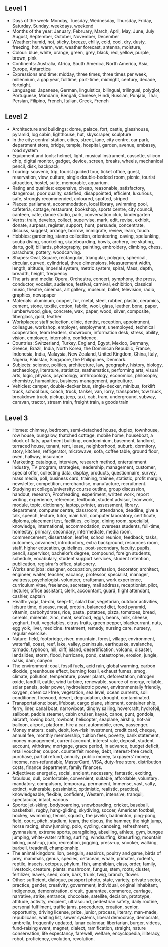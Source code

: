 
## Level 1

- Days of the week: Monday, Tuesday, Wednesday, Thursday, Friday, Saturday, Sunday, weekdays, weekend
- Months of the year: January, February, March, April, May, June, July August, September, October, November, December
- Weather: humid, hot, sticky, breeze, chilly, cold, cool, dry, dusty, freezing, hot, warm, wet, weather forecast, antenna, moisture,
- Colour: blue, white, orange, green, grey, black, red, yellow, purple, brown, pink
- Continents: Australia, Africa, South America, North America, Asia, Europe, Antarctica
- Expressions and time: midday, three times, three times per week, millennium,  a gap year, fulltime, part-time, midnight, century, decade, fortnight.
- Languages: Japanese, German,  linguistics, bilingual, trilingual, polyglot, Portuguese, Mandarin, Bengali, Chinese, Hindi, Russian, Punjabi, Thai, Persian, Filipino, French, Italian, Greek, French

## Level 2

- Architecture and buildings: dome, palace, fort, castle, glasshouse, pyramid, log cabin, lighthouse, hut, skyscraper, sculpture
- In the city: central station,  cities, street, lane, city centre, car park, department store, bridge, temple, hospital, garden, avenue, embassy, road system
- Equipment and tools: helmet, light, musical instrument, cassette, silicon chip, digital monitor, gadget, device, screen, breaks, wheels, mechanical pencil, disk, backpack,
- Touring: souvenir, trip, tourist guided tour, ticket office, guest, reservation, view, culture, single double-bedded room, picnic, tourist attraction, hostel, suite, memorable,  aquarium.
- Rating and qualities:  expensive, cheap, reasonable, satisfactory, dangerous, poor quality, satisfied, disappointed, efficient, luxurious, safe, strongly recommended, coloured, spotted, striped
- Places: parliament, accommodation, local library, swimming pool, cafeteria, cottage, restaurant, bookshop, sports centre, city council, canteen, cafe,  dance studio, park, conversation club, kindergarten
- Verbs: train, develop, collect, supervise, mark, edit, revise, exhibit, donate, surpass, register, support, hunt, persuade, concentrate, discuss, suggest, arrange, borrow, immigrate, review, learn, touch.
- Hobbies: gardening, stamp collection, orienteering, caving, spelunking, scuba diving, snorkeling, skateboarding, bowls, archery, ice skating, darts, golf, billiards, photography, painting, embroidery, climbing, chess, parachute, pottery, woodcarving.
- Shapes: Oval, Square, rectangular, triangular, polygon,  spherical, circular, curved, cylindrical, three dimensions, Measurement width, length, altitude, imperial system, metric system, spiral, Mass, depth, breadth, height, frequency
- The arts and media: Opera, Orchestra, concert, symphony, the press, conductor, vocalist, audience, festival, carnival, exhibition, classical music, theatre, cinemas, art gallery, museum, ballet, television, radio, graphics, newspaper
- Materials: aluminum, copper, fur, metal, steel,  rubber, plastic, ceramics, cement, stone, textile, cotton, fabric, wool, glass, leather, bone, paper, lumber/wood, glue, concrete, wax, paper, wood, silver, composite, fiberglass,  gold, feather
- Workplaces: staff selection, clinic, dentist, reception, appointment, colleague, workshop,  employer, employment, unemployed, technical cooperation, team leaders, showroom, information desk, stress, ability, vision, employee, internship,  confidence.
- Countries: Switzerland, Turkey, England, Egypt, Mexico, Germany, Greece, Brazil, India, North Korea, the Dominican Republic, France, Indonesia, India, Malaysia, New Zealand,  United Kingdom, China, Italy, Nigeria, Pakistan, Singapore, the Philippines, Denmark.
- Subjects: science, politics, architecture, law, geography, history, biology, archaeology, literature, statistics, mathematics, performing arts, visual arts, logic, physics, psychology, anthropology, economics, philosophy,  chemistry, humanities, business management, agriculture.
- Vehicles: camper, double-decker bus, single-decker, minibus, forklift truck, school bus, coach, truck, tanker, van, lorry, transporter, tow truck, breakdown truck, pickup, jeep, taxi, cab, tram, underground, subway, caravan, tractor, stream train, freight train, a goods train

## Level 3

- Homes:  chimney, bedroom, semi-detached house, duplex, townhouse, row house, bungalow, thatched cottage, mobile home, houseboat, a block of flats, apartment building, condominium, basement, landlord, terraced house,  tenant, rent, lease, neighborhood, suburb, dormitory, story, kitchen, refrigerator, microwave, sofa, coffee table, ground floor, oven, hallway, insurance
- Marketing: catalogue, interview, research method, entertainment industry, TV program, strategies, leadership, management, customer, special offer, collecting data, display, products, questionnaire, survey, mass media, poll, business card, training, trainee, statistic, profit margin, newsletter, competition, merchandise, manufacture, recruitment.
- Studying at college/university: course outline, group discussion, handout, research, Proofreading, experiment, written work, report writing, experience, reference, textbook, student advisor, teamwork, module, topic, dictionary, laptop, printer, assessment, library, department, computer centre, classroom, attendance, deadline, give a talk, speech, lecture, tutor, main hall, computer laboratory, certificate, diploma, placement test, facilities, college, dining room, specialist, knowledge, international, accommodation, overseas students, full-time, homestay, primary, secondary, intermediate, media room, commencement, dissertation, leaflet,  school reunion,  feedback, tasks, outcomes, advanced, introductory, extra background, resources room, staff,  higher education, guidelines, post-secondary, faculty, pupils, pencil, supervisor, bachelor’s degree, compound, foreign students, schedule, vocabulary, student support services, student retention, publication,  registrar’s office, stationery.
- Works and jobs: designer, occupation, profession, decorator, architect, engineer, waiter, teacher, vacancy, professor, specialist, manager, waitress,  psychologist، volunteer, craftsman, work experience, curriculum vitae, freelance, secretary,  mail address, receptionist, pilot,  lecturer, office assistant, clerk, accountant, guard, flight attendant, cashier, captain
- Health: yoga, tai-chi, keep-fit, salad bar, vegetarian, outdoor activities, leisure time, disease, meal, protein, balanced diet, food pyramid, vitamin, carbohydrates, rice, pasta, potatoes, pizza, tomatoes, bread, cereals, minerals, zinc, meat, seafood, eggs, beans, milk, cheese, yoghurt, fruit, vegetables, citrus fruits, green pepper, blackcurrant, nuts, egg yolk, liver, medicine، treatment, remedy, nursing care, nursery, regular exercise.
- Nature: field, footbridge, river, mountain, forest, village, environment, waterfall, coast, reef, lake, valley, peninsula, earthquake, avalanche, tornado, typhoon, hill, cliff, island, desertification, volcano, disaster, landslides, storm, flood, hurricane, pond, catastrophe, erosion, jungle, oasis, dam, canyon
- The environment: coal, fossil fuels, acid rain, global warming, carbon dioxide, greenhouse effect, burning fossil, exhaust fumes, smog, climate, pollution, temperature, power plants, deforestation, nitrogen oxide, landfill, cattle, wind turbine, renewable, source of energy, reliable, solar panels, solar power, hydroelectric power, environmentally friendly, oxygen, chemical-free, vegetation, sea level, ocean currents, soil conditioner, firewood, desert, degradation, drought, contaminated.
- Transportations: boat, lifeboat, cargo plane, shipment, container ship,  ferry, liner, canal boat, narrowboat, dinghy sailing, hovercraft, hydrofoil,  sailboat, paddle steamer, cabin cruiser, kayak, canoe, punt, gondola, aircraft, rowing boat, rowboat, helicopter, seaplane, airship, hot-air balloon, airport, platform, hire a car, automobile, crew, passenger.
- Money matters: cash, debit, low-risk investment, credit card, cheque, annual fee, monthly membership, tuition fees, poverty, bank statement, money management, current account, interest rate, deposit, student account, withdraw,  mortgage, grace period, in advance, budget deficit, retail voucher, coupon، counterfeit money, debt, interest-free credit, purchase, partial refund, annuity, public money, taxpayers’ money, income,  non-refundable, MasterCard, VISA, duty-free store, distribution costs, finance department, family finances.
- Adjectives: energetic, social, ancient, necessary, fantastic, exciting, fabulous, dull, comfortable, convenient, suitable, affordable, voluntary، mandatory, compulsory, temporary, permanent, Immense, vast, salty, extinct, vulnerable, pessimistic, optimistic, realistic, practical, knowledgeable, flexible, confident, Western, intensive, tranquil, spectacular, intact, various
- Sports: jet-skiing, bodyboarding,  snowboarding, cricket, baseball, basketball, rugby, hang-gliding, skydiving, soccer, American football, hockey, swimming, tennis, squash, the javelin,  badminton, ping-pong, field, court, pitch, stadium, team, the discus, the hammer, the high jump, horse racing, show jumping, polo, cycling, canoeing, refreshment, gymnasium, extreme sports, paragliding, abseiling, athlete, gym, bungee jumping, white-water rafting, surfing, windsurfing, kitesurfing, mountain biking, push-up, judo, recreation, jogging, press-up, snooker, walking,   barbell, treadmill, championship.
- The animal kingdom: lion, penguin, seabirds, poultry and game,  birds of prey, mammals, genus, species, cetacean, whale, primates, rodents, reptile, insects, octopus, phylum, fish, amphibian,  class, order, family, livestock, creature, plants: mushroom, fungus, stem, roots, cluster, fertilizer, leaves, seed, core, bark, trunk, twig, branch, flower.
- Other: sufficient, dialogue, passport photo, state, variety, private sector, practice, gender, creativity, government, individual, original inhabitant, indigenous, demonstration, circuit, guarantee, commerce, carriage, narrative, strike, entrance, chocolate, satellite, decision, prototype, attitude,  activity, recipient, ultrasound, pedestrian safety, daily routine, personal fulfilment, traffic jams, procedures, creation, senior, opportunity, driving license, prize, junior, process, literary, man-made, republicans, waiting list, sewer systems, liberal democracy, democrats, umbrella, frequently updated, lunar calendar, libertarian, burger, videos, fund-raising event, magnet, dialect, ramification, straight, nature conservation, life expectancy, farewell, welfare, encyclopedia,  illiteracy, robot, proficiency, evolution, revolution.